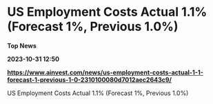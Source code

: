 # US Employment Costs Actual 1.1% (Forecast 1%, Previous 1.0%)
**Top News**

**2023-10-31 12:50**

**https://www.ainvest.com/news/us-employment-costs-actual-1-1-forecast-1-previous-1-0-2310100080d7012aec2643c9/**

US Employment Costs Actual 1.1% (Forecast 1%, Previous 1.0%)
